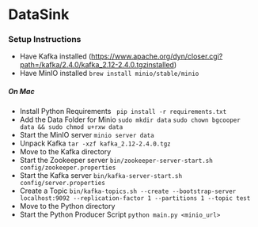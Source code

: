 # DataSink

### Setup Instructions
- Have Kafka installed (https://www.apache.org/dyn/closer.cgi?path=/kafka/2.4.0/kafka_2.12-2.4.0.tgzinstalled)
- Have MinIO installed `brew install minio/stable/minio`

##### On Mac
- Install Python Requirements
` pip install -r requirements.txt`
- Add the Data Folder for Minio
` sudo mkdir data `
` sudo chown bgcooper data && sudo chmod u+rxw data `
- Start the MinIO server
` minio server data `
- Unpack Kafka
`tar -xzf kafka_2.12-2.4.0.tgz`
- Move to the Kafka directory
- Start the Zookeeper server
` bin/zookeeper-server-start.sh config/zookeeper.properties `
- Start the Kafka server
` bin/kafka-server-start.sh config/server.properties `
- Create a Topic
` bin/kafka-topics.sh --create --bootstrap-server localhost:9092 --replication-factor 1 --partitions 1 --topic test `
- Move to the Python directory
- Start the Python Producer Script
` python main.py <minio_url> `
